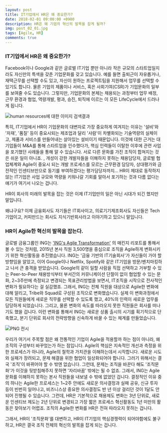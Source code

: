 ```yaml
---
layout: post
title: IT기업에서 HR은 왜 중요한가?
date: 2018-02-01 09:00:00 +0900
description: HR은 왜 기업의 혁신의 발목을 잡게 될까?
img: post_02_01.jpg 
tags: [Agile, HR]
comments: true
---
```


### IT기업에서 HR은 왜 중요한가?

Facebook이나 Google과 같은 글로벌 IT기업 뿐만 아니라 작은 규모의 스타트업일지라도 자신만의 특색을 갖춘 기업문화를 갖고 있습니다. 예를 들면 출퇴근이 자유롭거나, 재택근무를 선택할 수도 있고, 자신이 원하는 프로젝트팀을 지원해서 업무를 선택할 수 있기도 합니다. 물론 기업의 제품이나 서비스, 혹은 사회기여(CSR)가 기업문화의 일부를 보여줄 수도 있습니다. 그렇지만, 기업문화의 본체는 채용되는 과정부터 업무 배정, 근무 환경과 협업, 역량개발, 평과, 승진, 퇴직에 이르는 이 모든 LifeCycle에서 드러나게 됩니다. 



![human resources에 대한 이미지 검색결과](http://www.thebluediamondgallery.com/pictures/human-resources.jpg)



특히, IT기업에서 HR이 기업문화의 대변자로 가장 중요하게 여겨지는 이유는 '설비'와 '자재', '품질' 등이 중요시되는 제조업과 달리 '사람'이 차별화되는 기술역량의 실체이고, 제품과 서비스를 만들어내는 살아있는 설비이기 때문입니다. 이것에 대한 근거는 대기업들이 M&A를 통해 스타트업을 인수했다가, 핵심 인력들이 이탈한 이후에 관련 사업을 포기했던 사례들을 통해 알 수 있습니다. 서로 다른 문화를 가진 조직이 합쳐지는 것은 쉬운 일이 아니죠. , 개성이 강한 개발자들을 이해하지 못하는 채용담당자, 글로벌 협업체계와 Agile이 중요시 되는 개발 프로세스를 모르는 근무환경 담당자, 상대평가와 금전적인 인센티브만으로 동기를 부여하겠다는 평가담당자까지... HR이 제대로 동작하지 않는 IT기업은 사업 규모와 역량을 키워나갈 기회를 알아서 포기하는 것과 다름 없다는 얘기가 여기서 나오는 겁니다.

HR이 회사의 미래의 발목을 잡는 것은 이제 IT기업만의 일은 아닌 시대가 되긴 했지만 말입니다.

왜냐구요? 이제 금융회사도 자기들은 IT회사이고, 의료기기제조회사도 자신들은 Tech 기업이고, 커피만드는 회사도 지식기반회사라고 이야기하고 있으니 말입니다.



### HR이 Agile한 혁신의 발목을 잡는다.

글로벌 금융그룹인 ING는 ['ING's Agile Transformation'](https://www.mckinsey.com/industries/financial-services/our-insights/ings-agile-transformation#0) 의 매킨지 리포트를 통해서 볼 수 있는 것처럼, 2015년 본사 직원 3,500명을 중심으로 조직을 Agile하게 변화시키기 위한 혁신활동을 추진했습니다. ING는 '금융 기반의 IT기술회사'가  자신들이 가야 할 방향임을 알았고, 이어 Google이나 Netfilx, Spotify와 같은 IT기업을 방문/벤치마킹하고 나서 큰 충격을 받았습니다. Google의 같이 일할 사람을 직접 선택하고 거부할 수 있는 Peer-to-Peer 채용방식부터 부서간의 커뮤니케이션 단절이 없이 협업할 수 있는 문화, 2~3주만에 측정되고 변경되는 목표관리방법을 보면서, IT조직을 시작으로 전사적인 변화가 필요하다는 걸 실감했죠. 그래서, ING는 전체 직원을 대상으로 Agile한 변화에 대해 알리고, Tribe와 Squad로 구성된 조직으로 변화했습니다. 실제 이 변화과정에서 모든 직원들에게 새로운 직무를 선택할 수 있도록 했고, 40%의 인력이 새로운 업무를 담당하게 되었습니다. 그리고, 물론 변화의 속도를 따라오지 못한 직원들은 회사를 떠나기도 했을 겁니다. 이런 변화를 통해서 ING는 새로운 상품 출시의 시기를 획기적으로 단축했고, 분기 단위로 회사의 전략방향을 신속하게 바꿀 수 있는 체계를 만들었습니다.



![PNG 전시](https://www.mckinsey.com/~/media/McKinsey/Industries/Financial%20Services/Our%20Insights/INGs%20agile%20transformation/SVG%20QWeb_ING_ex1.ashx)



우리가 여기서 주목할 점은 왜 전통적인 기업이 Agile을 적용할까 하는 점이 아니라, 왜 조직의 구성부터 바꾸었는가 하는 점입니다. Agile의 핵심은 지속적인 개선과 측정을 위한 프로세스가 아니라, Agile의 철학과 가치관을 이해하는데서 시작합니다. 새로운 시도와 실패가 장려되고, 문제 해결을 위한 협업이 일상화되어야 합니다. 그러기 위해서는 결국 '조직'이 바뀌어야 할 수 밖엔 없습니다. 그런데, 문제는 조직을 바꾼다 해도 '조직문화'가 이것을 뒷받침해주지 못하면 '자리바꿈' 밖에는 될 수 없죠. 그래서, ING는 Agile 문화를 이해하지 못하는 본사 직원들을 내보낼 수 밖에 없었던 겁니다. 결정적인 이유 중의 하나는 Agile한 프로세스는 1~2주 안에도 새로운 의사결정과 실패 공유, 신규 투자 등이 빈번히 일어나고, 비즈니스상 중요한 의사결정도 반 년 이상 걸리던 것이 1달도 안되어 진행될 수 있습니다. 그런데, HR은 기본적으로 채용제도 변화는 3년 단위로, 새로운 인센티브 제도는 2년 단위로 변경되고 가장 짧은 프로세스 혁신활동도 1년 미만의 활동은 찾아보기 어렵죠. 조직의 Agile한 변화를 HR은 전혀 따라오지 못하는 겁니다.

그래서, HR이 '조직문화'를 대변하고, HR이 IT기업의 핵심경쟁력이 되어야함에도 불구하고, HR은 결국 조직 전체의 혁신의 발목을 잡게 되는 겁니다.
